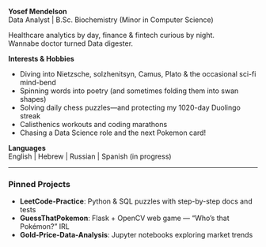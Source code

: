 **Yosef Mendelson**  
Data Analyst | B.Sc. Biochemistry (Minor in Computer Science)

Healthcare analytics by day, finance & fintech curious by night.  
Wannabe doctor turned Data digester.

**Interests & Hobbies**  
- Diving into Nietzsche, solzhenitsyn, Camus, Plato & the occasional sci-fi mind-bend  
- Spinning words into poetry (and sometimes folding them into swan shapes)  
- Solving daily chess puzzles—and protecting my 1020-day Duolingo streak  
- Calisthenics workouts and coding marathons  
- Chasing a Data Science role and the next Pokemon card!

**Languages**  
English | Hebrew | Russian | Spanish (in progress)

---

### Pinned Projects  
- **LeetCode-Practice**: Python & SQL puzzles with step-by-step docs and tests  
- **GuessThatPokemon**: Flask + OpenCV web game — “Who’s that Pokémon?” IRL  
- **Gold-Price-Data-Analysis**: Jupyter notebooks exploring market trends  
